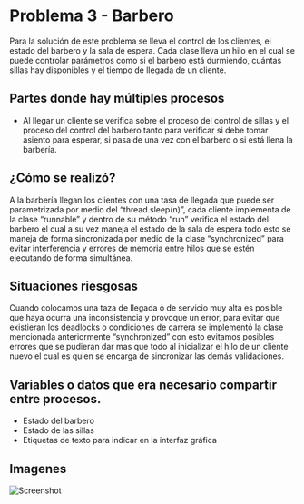 # Problema 3 - Barbero

Para la solución de este problema se lleva el control de los clientes, el estado del barbero y la sala de espera. Cada clase lleva un hilo en el cual se puede controlar parámetros como si el barbero está durmiendo, cuántas sillas hay disponibles y el tiempo de llegada de un cliente.

## Partes donde hay múltiples procesos

* Al llegar un cliente se verifica sobre el proceso del control de sillas y el proceso del control del barbero tanto para verificar si debe tomar asiento para esperar, si pasa de una vez con el barbero o si está llena la barbería.

## ¿Cómo se realizó?

A la barbería llegan los clientes con una tasa de llegada que puede ser parametrizada por medio del “thread.sleep(n)”, cada cliente implementa de la clase “runnable” y dentro de su método “run” verifica el estado del barbero el cual a su vez maneja el estado de la sala de espera todo esto se maneja de forma sincronizada por medio de la clase “synchronized” para evitar interferencia y errores de memoria entre hilos que se estén ejecutando de forma simultánea.

## Situaciones riesgosas

Cuando colocamos una taza de llegada o de servicio muy alta es posible que haya ocurra una inconsistencia y provoque un error, para evitar que existieran los deadlocks o condiciones de carrera se implementó la clase mencionada anteriormente “synchronized” con esto evitamos posibles errores que se pudieran dar mas que todo al inicializar el hilo de un cliente nuevo el cual es quien se encarga de sincronizar las demás validaciones.

## Variables o datos que era necesario compartir entre procesos.

* Estado del barbero
* Estado de las sillas
* Etiquetas de texto para indicar en la interfaz gráfica

## Imagenes

![Screenshot](barbero1.png)
